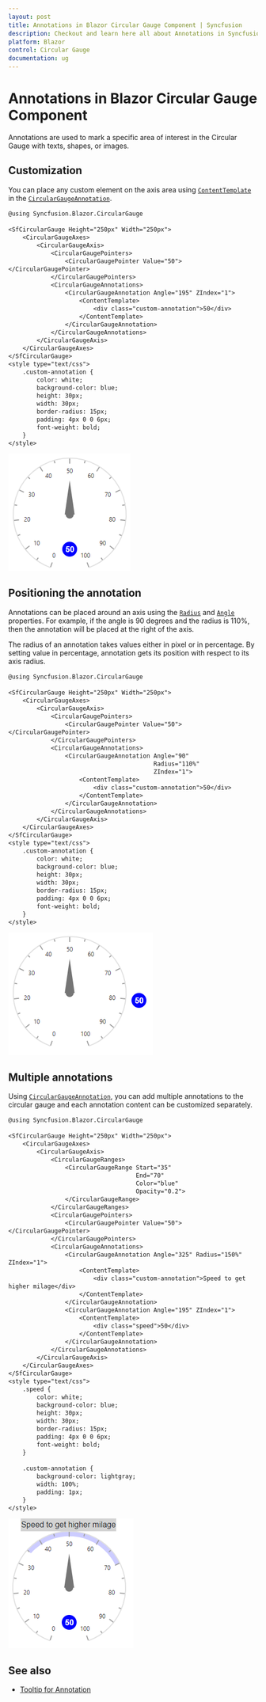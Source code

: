 ```yaml
---
layout: post
title: Annotations in Blazor Circular Gauge Component | Syncfusion
description: Checkout and learn here all about Annotations in Syncfusion Blazor Circular Gauge component and more.
platform: Blazor
control: Circular Gauge
documentation: ug
---
```


# Annotations in Blazor Circular Gauge Component

Annotations are used to mark a specific area of interest in the Circular Gauge with texts, shapes, or images.

## Customization

You can place any custom element on the axis area using [`ContentTemplate`](https://help.syncfusion.com/cr/blazor/Syncfusion.Blazor.CircularGauge.CircularGaugeAnnotation.html#Syncfusion_Blazor_CircularGauge_CircularGaugeAnnotation_ContentTemplate) in the [`CircularGaugeAnnotation`](https://help.syncfusion.com/cr/aspnetcore-blazor/Syncfusion.Blazor.CircularGauge.CircularGaugeAnnotation.html).

```cshtml
@using Syncfusion.Blazor.CircularGauge

<SfCircularGauge Height="250px" Width="250px">
    <CircularGaugeAxes>
        <CircularGaugeAxis>
            <CircularGaugePointers>
                <CircularGaugePointer Value="50"></CircularGaugePointer>
            </CircularGaugePointers>
            <CircularGaugeAnnotations>
                <CircularGaugeAnnotation Angle="195" ZIndex="1">
                    <ContentTemplate>
                        <div class="custom-annotation">50</div>
                    </ContentTemplate>
                </CircularGaugeAnnotation>
            </CircularGaugeAnnotations>
        </CircularGaugeAxis>
    </CircularGaugeAxes>
</SfCircularGauge>
<style type="text/css">
    .custom-annotation {
        color: white;
        background-color: blue;
        height: 30px;
        width: 30px;
        border-radius: 15px;
        padding: 4px 0 0 6px;
        font-weight: bold;
    }
</style>
```

![Circular Gauge with annotation](./images/annotations.png)

## Positioning the annotation

Annotations can be placed around an axis using the [`Radius`](https://help.syncfusion.com/cr/blazor/Syncfusion.Blazor.CircularGauge.CircularGaugeAnnotation.html#Syncfusion_Blazor_CircularGauge_CircularGaugeAnnotation_Radius) and [`Angle`](https://help.syncfusion.com/cr/blazor/Syncfusion.Blazor.CircularGauge.CircularGaugeAnnotation.html#Syncfusion_Blazor_CircularGauge_CircularGaugeAnnotation_Angle) properties. For example, if the angle is 90 degrees and the radius is 110%, then the annotation will be placed at the right of the axis.

The radius of an annotation takes values either in pixel or in percentage. By setting value in percentage, annotation gets its position with respect to its axis radius.

```cshtml
@using Syncfusion.Blazor.CircularGauge

<SfCircularGauge Height="250px" Width="250px">
    <CircularGaugeAxes>
        <CircularGaugeAxis>
            <CircularGaugePointers>
                <CircularGaugePointer Value="50"></CircularGaugePointer>
            </CircularGaugePointers>
            <CircularGaugeAnnotations>
                <CircularGaugeAnnotation Angle="90"
                                         Radius="110%"
                                         ZIndex="1">
                    <ContentTemplate>
                        <div class="custom-annotation">50</div>
                    </ContentTemplate>
                </CircularGaugeAnnotation>
            </CircularGaugeAnnotations>
        </CircularGaugeAxis>
    </CircularGaugeAxes>
</SfCircularGauge>
<style type="text/css">
    .custom-annotation {
        color: white;
        background-color: blue;
        height: 30px;
        width: 30px;
        border-radius: 15px;
        padding: 4px 0 0 6px;
        font-weight: bold;
    }
</style>
```

![Circular Gauge Sample](./images/customization-percentages.png)

## Multiple annotations

Using [`CircularGaugeAnnotation`](https://help.syncfusion.com/cr/aspnetcore-blazor/Syncfusion.Blazor.CircularGauge.CircularGaugeAnnotation.html), you can add multiple annotations to the circular gauge and each annotation content can be customized separately.

```cshtml
@using Syncfusion.Blazor.CircularGauge

<SfCircularGauge Height="250px" Width="250px">
    <CircularGaugeAxes>
        <CircularGaugeAxis>
            <CircularGaugeRanges>
                <CircularGaugeRange Start="35"
                                    End="70"
                                    Color="blue"
                                    Opacity="0.2">
                </CircularGaugeRange>
            </CircularGaugeRanges>
            <CircularGaugePointers>
                <CircularGaugePointer Value="50"></CircularGaugePointer>
            </CircularGaugePointers>
            <CircularGaugeAnnotations>
                <CircularGaugeAnnotation Angle="325" Radius="150%" ZIndex="1">
                    <ContentTemplate>
                        <div class="custom-annotation">Speed to get higher milage</div>
                    </ContentTemplate>
                </CircularGaugeAnnotation>
                <CircularGaugeAnnotation Angle="195" ZIndex="1">
                    <ContentTemplate>
                        <div class="speed">50</div>
                    </ContentTemplate>
                </CircularGaugeAnnotation>
            </CircularGaugeAnnotations>
        </CircularGaugeAxis>
    </CircularGaugeAxes>
</SfCircularGauge>
<style type="text/css">
    .speed {
        color: white;
        background-color: blue;
        height: 30px;
        width: 30px;
        border-radius: 15px;
        padding: 4px 0 0 6px;
        font-weight: bold;
    }

    .custom-annotation {
        background-color: lightgray;
        width: 100%;
        padding: 1px;
    }
</style>
```

![Circular gauge with multiple annotation](./images/multiple-annotation.png)

## See also

* [Tooltip for Annotation](gauge-user-interaction/#tooltip-for-annotations)